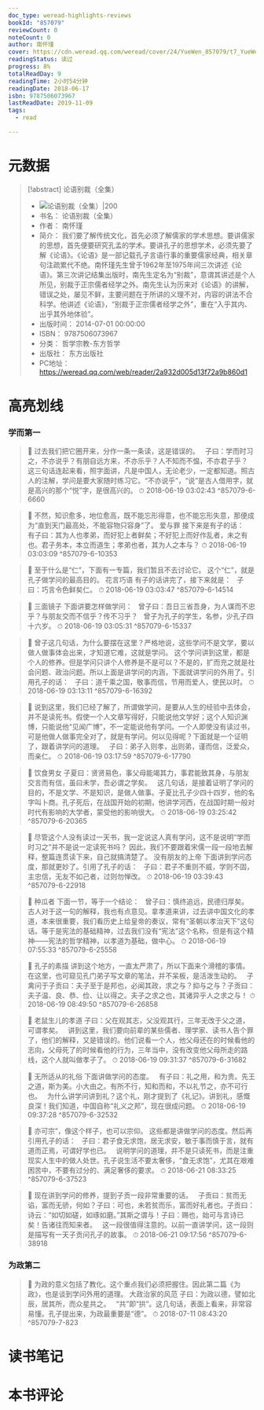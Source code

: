 ```yaml
---
doc_type: weread-highlights-reviews
bookId: "857079"
reviewCount: 0
noteCount: 0
author: 南怀瑾
cover: https://cdn.weread.qq.com/weread/cover/24/YueWen_857079/t7_YueWen_857079.jpg
readingStatus: 读过
progress: 8%
totalReadDay: 9
readingTime: 2小时54分钟
readingDate: 2018-06-17
isbn: 9787506073967
lastReadDate: 2019-11-09
tags:
  - read

---
```

# 元数据
> [!abstract] 论语别裁（全集）
> - ![ 论语别裁（全集）|200](https://cdn.weread.qq.com/weread/cover/24/YueWen_857079/t7_YueWen_857079.jpg)
> - 书名： 论语别裁（全集）
> - 作者： 南怀瑾
> - 简介： 我们要了解传统文化，首先必须了解儒家的学术思想。要讲儒家的思想，首先便要研究孔孟的学术。要讲孔子的思想学术，必须先要了解《论语》。《论语》是一部记载孔子言语行事的重要儒家经典，相关章句注疏累代不绝。南怀瑾先生曾于1962年至1975年间三次讲述《论语》。第三次讲记结集出版时，南先生定名为“别裁”，意谓其讲述是个人所见，别裁于正宗儒者经学之外。南先生认为历来对《论语》的讲解，错误之处，屡见不鲜，主要问题在于所讲的义理不对，内容的讲法不合科学。他讲述《论语》，“别裁于正宗儒者经学之外”，重在“入乎其内、出乎其外地体验”。
> - 出版时间： 2014-07-01 00:00:00
> - ISBN： 9787506073967
> - 分类： 哲学宗教-东方哲学
> - 出版社： 东方出版社
> - PC地址：https://weread.qq.com/web/reader/2a932d005d13f72a9b860d1

# 高亮划线

### 学而第一

> 📌 过去我们把它圈开来，分作一条一条读，这是错误的。
    
   子曰：学而时习之，不亦说乎？有朋自远方来，不亦乐乎？人不知而不愠，不亦君子乎？
    
   这三句话连起来看，照字面讲，凡是中国人，无论老少，一定都知道。照古人的注解，学问是要大家随时练习它。“不亦说乎”，“说”是古人借用字，就是高兴的那个“悦”字，是很高兴的。 
> ⏱ 2018-06-19 03:02:43 ^857079-6-6660

> 📌 不然，知识愈多，地位愈高，既不能忘形得意，也不能忘形失意，那便成为“直到天门最高处，不能容物只容身”了。
   爱与罪
   接下来是有子的话：
    
   有子曰：其为人也孝弟，而好犯上者鲜矣；不好犯上而好作乱者，未之有也。君子务本，本立而道生；孝弟也者，其为人之本与？ 
> ⏱ 2018-06-19 03:03:09 ^857079-6-10353

> 📌 至于什么是“仁”，下面有一专篇，我们暂且不去讨论它。
   这个“仁”，就是孔子做学问的最高目的。
   花言巧语
   有子的话讲完了，接下来就是：
    
   子曰：巧言令色鲜矣仁。 
> ⏱ 2018-06-19 03:03:47 ^857079-6-14514

> 📌 三面镜子
   下面讲要怎样做学问：
    
   曾子曰：吾日三省吾身，为人谋而不忠乎？与朋友交而不信乎？传不习乎？
    
   曾子为孔子的学生，名参，少孔子四十六岁。 
> ⏱ 2018-06-19 03:05:31 ^857079-6-15337

> 📌 曾子这几句话，为什么要摆在这里？严格地说，这些学问不是文学，要以做人做事体会出来，才知道它难，这就是学问。
   这个学问讲到这里，都是个人的修养。但是学问只讲个人修养是不是可以？不是的，扩而充之就是社会问题、政治问题。所以上面是讲学问的内涵，下面就讲学问的外用了。引用孔子的话：
    
   子曰：道千乘之国，敬事而信，节用而爱人，使民以时。 
> ⏱ 2018-06-19 03:13:11 ^857079-6-16392

> 📌 说到这里，我们已经了解了，所谓做学问，是要从人生的经验中去体会，并不是读死书。假使一个人文章写得好，只能说他文学好；这个人知识渊博，只能说他“见闻广博”，不一定能说他有学问。一个人即使没有读过书，可是他做人做事完全对了，就是有学问。何以见得呢？下面就是一个证明了，跟着讲学问的道理。
    
   子曰：弟子入则孝，出则弟，谨而信，泛爱众，而亲仁。 
> ⏱ 2018-06-19 03:17:59 ^857079-6-17790

> 📌 饮食男女
   子夏曰：贤贤易色，事父母能竭其力，事君能致其身，与朋友交言而有信，虽曰未学，吾必谓之学矣。
    
   这几句话，是接着证明了学问的目的，不是文学、不是知识，是做人做事。子夏比孔子少四十四岁，他的名字叫卜商。孔子死后，在战国开始的初期，他讲学河西，在战国时期一般对时代有影响的大学者，蒙受他的影响很大。 
> ⏱ 2018-06-19 03:25:42 ^857079-6-20365

> 📌 尽管这个人没有读过一天书，我一定说这人真有学问，这不是说明“学而时习之”并不是说一定读死书吗？
   因此，我们不要跟着宋儒一段一段地去解释，整篇连贯读下来，自己就搞清楚了。
   没有朋友的上帝
   下面讲到学问态度，那就更妙了。引用了孔子的话：
    
   子曰：君子不重则不威，学则不固，主忠信，无友不如己者，过则勿惮改。 
> ⏱ 2018-06-19 03:39:43 ^857079-6-22918

> 📌 种瓜者
   下面一节，等于一个结论：
    
   曾子曰：慎终追远，民德归厚矣。
    
   古人对于这一句的解释，我也有点意见。拿孝道来讲，过去讲中国文化的孝道，本来很重要，我们看历史上给皇帝的奏议，常有“圣朝以孝治天下”这句话。等于是宪法的基础精神，过去我们没有“宪法”这个名称，但是有这个精神——宪法的哲学精神，以孝道为基础，做中心。 
> ⏱ 2018-06-19 07:55:33 ^857079-6-25558

> 📌 孔子的素描
   讲到这个地方，一直太严肃了，所以下面来个滑稽的事情。在这里，也可窥见孔门弟子写文章的笔法，并不呆板，是活泼生动的。
    
   子禽问于子贡曰：夫子至于是邦也，必闻其政，求之与？抑与之与？子贡曰：夫子温、良、恭、俭、让以得之。夫子之求之也，其诸异乎人之求之与！ 
> ⏱ 2018-06-19 08:49:50 ^857079-6-26858

> 📌 老鼠生儿的孝道
   子曰：父在观其志，父没观其行，三年无改于父之道，可谓孝矣。
    
   讲到这里，我们要向前辈的某些儒者、理学家、读书人告个罪了，他们的解释，又是错误的。他们说看一个人，他父母还在的时候看他的志向，父母死了的时候看他的行为，三年当中，没有改变他父母所走的路线，这个人就叫做孝子了。 
> ⏱ 2018-06-19 09:31:37 ^857079-6-31682

> 📌 无所适从的礼俗
   下面讲做学问的态度。
    
   有子曰：礼之用，和为贵。先王之道，斯为美。小大由之。有所不行，知和而和，不以礼节之，亦不可行也。
    
   为什么讲学问讲到礼？这个礼，刚才提到了《礼记》。讲到礼，感慨良深！我们知道，中国自称“礼义之邦”，现在很成问题。 
> ⏱ 2018-06-19 09:37:28 ^857079-6-32532

> 📌 亦可宗”，像这个样子，也可以宗仰。
   这些都是讲做学问的态度。然后再引用孔子的话：
    
   子曰：君子食无求饱，居无求安，敏于事而慎于言，就有道而正焉，可谓好学也已。
    
   说明学问的道理，并不是只读死书，而是注重现实人生中的做人处世。孔子说生活不要太奢侈，“食无求饱”，尤其在艰难困苦中，不要有过分的、满足奢侈的要求。 
> ⏱ 2018-06-21 08:33:25 ^857079-6-37523

> 📌 现在讲到学问的修养，提到子贡一段非常重要的话。
    
   子贡曰：贫而无谄，富而无骄，何如？子曰：可也，未若贫而乐，富而好礼者也。子贡曰：诗云：“如切如磋，如琢如磨。”其斯之谓与！子曰：赐也，始可与言诗已矣！告诸往而知来者。
    
   这一段很值得注意的。以前一直讲学问，这一段则是描写有一天子贡问孔子的故事。 
> ⏱ 2018-06-21 09:17:56 ^857079-6-38918

### 为政第二

> 📌 为政的意义包括了教化。这个重点我们必须把握住。因此第二篇《为政》，也是谈到学问外用的道理。
   大政治家的风范
   子曰：为政以德，譬如北辰，居其所，而众星共之。
    
   “共”即“拱”。这几句话，表面上看来，非常容易懂。孔子提出来，为政最重要是“德”。 
> ⏱ 2018-07-11 08:43:20 ^857079-7-823

# 读书笔记

# 本书评论

